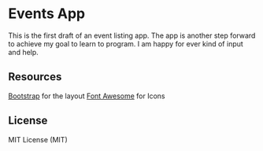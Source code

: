 # Events App

This is the first draft of an event listing app. The app is another step forward to achieve my goal to learn to program. I am happy for ever kind of input and help.

## Resources
[Bootstrap](http://getbootstrap.com/) for the layout
[Font Awesome](http://fortawesome.github.io/Font-Awesome/) for Icons

## License
MIT License (MIT)